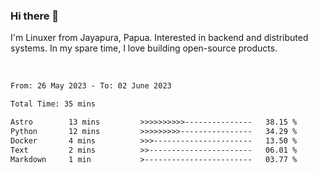 ### Hi there 👋

I'm Linuxer from Jayapura, Papua. Interested in backend and distributed systems. In my spare time, I love building open-source products.

<br>

 
 <!--START_SECTION:waka-->

```txt
From: 26 May 2023 - To: 02 June 2023

Total Time: 35 mins

Astro        13 mins         >>>>>>>>>>---------------   38.15 %
Python       12 mins         >>>>>>>>>----------------   34.29 %
Docker       4 mins          >>>----------------------   13.50 %
Text         2 mins          >>-----------------------   06.01 %
Markdown     1 min           >------------------------   03.77 %
```

<!--END_SECTION:waka-->
